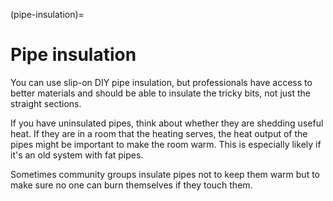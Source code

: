 (pipe-insulation)=
# Pipe insulation

You can use slip-on DIY pipe insulation, but professionals have access to better materials and should be able to insulate the tricky bits, not just the straight sections.

If you have uninsulated pipes, think about whether they are shedding useful heat.  If they are in a room that the heating serves, the heat output of the pipes might be important to make the room warm.  This is especially likely if it's an old system with fat pipes.

Sometimes community groups insulate pipes not to keep them warm but to make sure no one can burn themselves if they touch them.  


